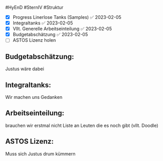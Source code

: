 #HyEnD #SternIV #Struktur 

- [x] Progress Linerlose Tanks (Samples) ✅ 2023-02-05
- [x] Integraltanks ✅ 2023-02-05
- [x] Vllt. Generelle Arbeitseinteilung ✅ 2023-02-05
- [x] Budgetabschätzung ✅ 2023-02-05
- [ ] ASTOS Lizenz holen

## Budgetabschätzung:

Justus wäre dabei

## Integraltanks:

Wir machen uns Gedanken

## Arbeitseinteilung:

brauchen wir erstmal nicht
Liste an Leuten die es noch gibt (vllt. Doodle)

## ASTOS Lizenz:

Muss sich Justus drum kümmern

